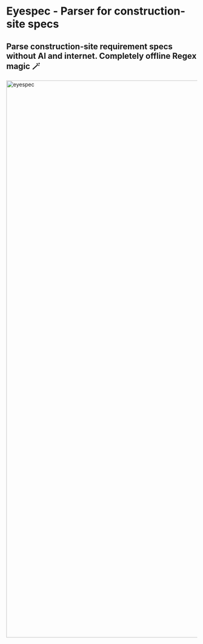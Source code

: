 # Eyespec - Parser for construction-site specs

## Parse construction-site requirement specs without AI and internet. Completely offline Regex magic 🪄

<img width="1470" alt="eyespec" src="https://github.com/amandesai01/eyespec/assets/39585600/389a9377-d284-4d29-acc5-9a4858eee13d">

